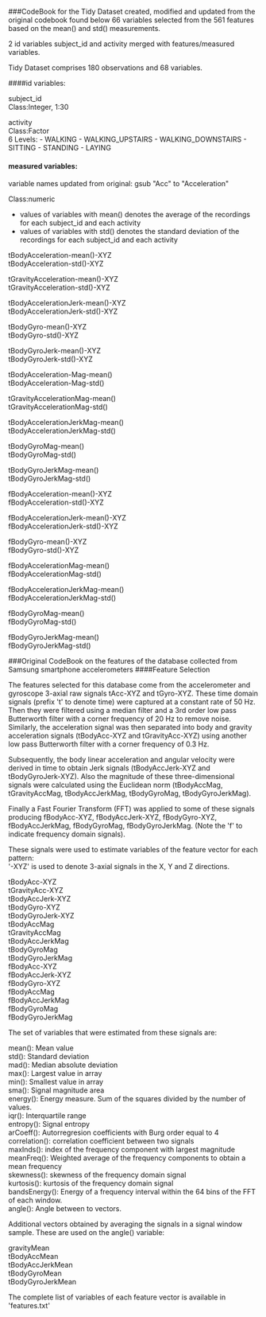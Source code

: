 ###CodeBook for the Tidy Dataset created, modified and updated from the original codebook found below
66 variables selected from the 561 features based on the mean() and std() measurements.

2 id variables subject_id and activity merged with features/measured variables.

Tidy Dataset comprises 180 observations and 68 variables.

####id variables:

subject_id  
Class:Integer, 1:30

activity  
Class:Factor  
6 Levels: - WALKING
	- WALKING_UPSTAIRS
	- WALKING_DOWNSTAIRS
	- SITTING
	- STANDING
	- LAYING
	
#### measured variables:  
variable names updated from original: gsub "Acc" to "Acceleration"

Class:numeric
- values of variables with mean() denotes the average of the recordings for each subject_id and each activity
- values of variables with std() denotes the standard deviation of the recordings for each subject_id and each activity

tBodyAcceleration-mean()-XYZ  
tBodyAcceleration-std()-XYZ

tGravityAcceleration-mean()-XYZ  
tGravityAcceleration-std()-XYZ

tBodyAccelerationJerk-mean()-XYZ  
tBodyAccelerationJerk-std()-XYZ

tBodyGyro-mean()-XYZ  
tBodyGyro-std()-XYZ

tBodyGyroJerk-mean()-XYZ  
tBodyGyroJerk-std()-XYZ

tBodyAcceleration-Mag-mean()  
tBodyAcceleration-Mag-std()

tGravityAccelerationMag-mean()  
tGravityAccelerationMag-std()

tBodyAccelerationJerkMag-mean()  
tBodyAccelerationJerkMag-std()

tBodyGyroMag-mean()  
tBodyGyroMag-std()

tBodyGyroJerkMag-mean()  
tBodyGyroJerkMag-std()

fBodyAcceleration-mean()-XYZ  
fBodyAcceleration-std()-XYZ

fBodyAccelerationJerk-mean()-XYZ  
fBodyAccelerationJerk-std()-XYZ

fBodyGyro-mean()-XYZ  
fBodyGyro-std()-XYZ

fBodyAccelerationMag-mean()  
fBodyAccelerationMag-std()

fBodyAccelerationJerkMag-mean()  
fBodyAccelerationJerkMag-std()

fBodyGyroMag-mean()  
fBodyGyroMag-std()

fBodyGyroJerkMag-mean()  
fBodyGyroJerkMag-std()

###Original CodeBook on the features of the database collected from Samsung smartphone accelerometers
####Feature Selection 

The features selected for this database come from the accelerometer and gyroscope 3-axial raw signals tAcc-XYZ and tGyro-XYZ. These time domain signals (prefix 't' to denote time) were captured at a constant rate of 50 Hz. Then they were filtered using a median filter and a 3rd order low pass Butterworth filter with a corner frequency of 20 Hz to remove noise. Similarly, the acceleration signal was then separated into body and gravity acceleration signals (tBodyAcc-XYZ and tGravityAcc-XYZ) using another low pass Butterworth filter with a corner frequency of 0.3 Hz. 

Subsequently, the body linear acceleration and angular velocity were derived in time to obtain Jerk signals (tBodyAccJerk-XYZ and tBodyGyroJerk-XYZ). Also the magnitude of these three-dimensional signals were calculated using the Euclidean norm (tBodyAccMag, tGravityAccMag, tBodyAccJerkMag, tBodyGyroMag, tBodyGyroJerkMag). 

Finally a Fast Fourier Transform (FFT) was applied to some of these signals producing fBodyAcc-XYZ, fBodyAccJerk-XYZ, fBodyGyro-XYZ, fBodyAccJerkMag, fBodyGyroMag, fBodyGyroJerkMag. (Note the 'f' to indicate frequency domain signals). 

These signals were used to estimate variables of the feature vector for each pattern:  
'-XYZ' is used to denote 3-axial signals in the X, Y and Z directions.

tBodyAcc-XYZ  
tGravityAcc-XYZ  
tBodyAccJerk-XYZ  
tBodyGyro-XYZ  
tBodyGyroJerk-XYZ  
tBodyAccMag  
tGravityAccMag  
tBodyAccJerkMag  
tBodyGyroMag  
tBodyGyroJerkMag  
fBodyAcc-XYZ  
fBodyAccJerk-XYZ  
fBodyGyro-XYZ  
fBodyAccMag  
fBodyAccJerkMag  
fBodyGyroMag  
fBodyGyroJerkMag  

The set of variables that were estimated from these signals are: 

mean(): Mean value  
std(): Standard deviation  
mad(): Median absolute deviation   
max(): Largest value in array  
min(): Smallest value in array  
sma(): Signal magnitude area  
energy(): Energy measure. Sum of the squares divided by the number of values.   
iqr(): Interquartile range   
entropy(): Signal entropy  
arCoeff(): Autorregresion coefficients with Burg order equal to 4  
correlation(): correlation coefficient between two signals  
maxInds(): index of the frequency component with largest magnitude  
meanFreq(): Weighted average of the frequency components to obtain a mean frequency  
skewness(): skewness of the frequency domain signal   
kurtosis(): kurtosis of the frequency domain signal   
bandsEnergy(): Energy of a frequency interval within the 64 bins of the FFT of each window.  
angle(): Angle between to vectors.  

Additional vectors obtained by averaging the signals in a signal window sample. These are used on the angle() variable:

gravityMean  
tBodyAccMean  
tBodyAccJerkMean  
tBodyGyroMean  
tBodyGyroJerkMean  

The complete list of variables of each feature vector is available in 'features.txt'
